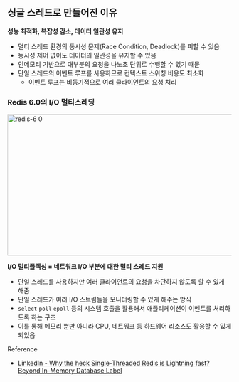 ## 싱글 스레드로 만들어진 이유

**성능 최적화, 복잡성 감소, 데이터 일관성 유지**

- 멀티 스레드 환경의 동시성 문제(Race Condition, Deadlock)를 피할 수 있음
- 동시성 제어 없이도 데이터의 일관성을 유지할 수 있음
- 인메모리 기반으로 대부분의 요청을 나노초 단위로 수행할 수 있기 때문
- 단일 스레드의 이벤트 루프를 사용하므로 컨텍스트 스위칭 비용도 최소화
  - 이벤트 루프는 비동기적으로 여러 클라이언트의 요청 처리

### Redis 6.0의 I/O 멀티스레딩

<img width="801" height="318" alt="redis-6 0" src="https://github.com/user-attachments/assets/06300622-ccbd-410e-9768-8d885702a6be" />

**I/O 멀티플렉싱 = 네트워크 I/O 부분에 대한 멀티 스레드 지원**

- 단일 스레드를 사용하지만 여러 클라이언트의 요청을 차단하지 않도록 할 수 있게 해줌
- 단일 스레드가 여러 I/O 스트림들을 모니터링할 수 있게 해주는 방식
- `select` `poll` `epoll` 등의 시스템 호출을 활용해서 애플리케이션이 이벤트를 처리하도록 하는 구조
- 이를 통해 메모리 뿐만 아니라 CPU, 네트워크 등 하드웨어 리소스도 활용할 수 있게 되었음

Reference

- [LinkedIn - Why the heck Single-Threaded Redis is Lightning fast? Beyond In-Memory Database Label](https://www.linkedin.com/pulse/why-heck-single-threaded-redis-lightning-fast-beyond-in-memory-kapur)
